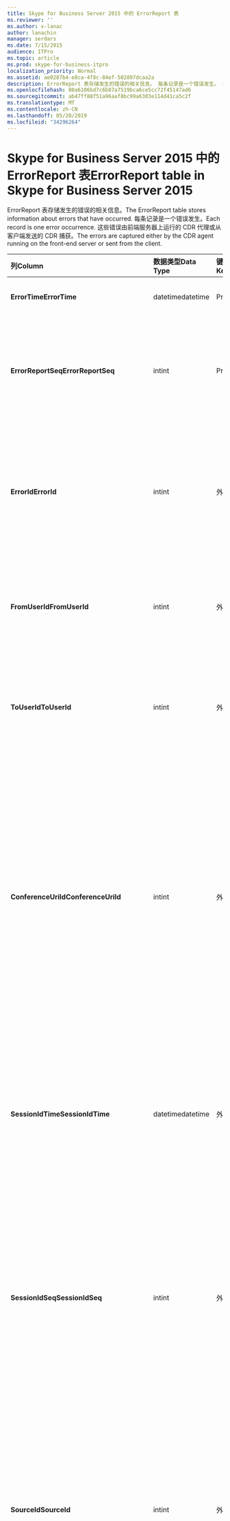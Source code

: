 ```yaml
---
title: Skype for Business Server 2015 中的 ErrorReport 表
ms.reviewer: ''
ms.author: v-lanac
author: lanachin
manager: serdars
ms.date: 7/15/2015
audience: ITPro
ms.topic: article
ms.prod: skype-for-business-itpro
localization_priority: Normal
ms.assetid: ae0287b4-e8ca-4f8c-84ef-502897dcaa2a
description: ErrorReport 表存储发生的错误的相关信息。 每条记录是一个错误发生。 这些错误由前端服务器上运行的 CDR 代理或从客户端发送的 CDR 捕获。
ms.openlocfilehash: 80a6106bd7c6b87a7519bca6ce5cc72f45147ad6
ms.sourcegitcommit: ab47ff88f51a96aaf8bc99a6303e114d41ca5c2f
ms.translationtype: MT
ms.contentlocale: zh-CN
ms.lasthandoff: 05/20/2019
ms.locfileid: "34296264"
---
```

# <a name="errorreport-table-in-skype-for-business-server-2015"></a><span data-ttu-id="13f19-105">Skype for Business Server 2015 中的 ErrorReport 表</span><span class="sxs-lookup"><span data-stu-id="13f19-105">ErrorReport table in Skype for Business Server 2015</span></span>
 
<span data-ttu-id="13f19-106">ErrorReport 表存储发生的错误的相关信息。</span><span class="sxs-lookup"><span data-stu-id="13f19-106">The ErrorReport table stores information about errors that have occurred.</span></span> <span data-ttu-id="13f19-107">每条记录是一个错误发生。</span><span class="sxs-lookup"><span data-stu-id="13f19-107">Each record is one error occurrence.</span></span> <span data-ttu-id="13f19-108">这些错误由前端服务器上运行的 CDR 代理或从客户端发送的 CDR 捕获。</span><span class="sxs-lookup"><span data-stu-id="13f19-108">The errors are captured either by the CDR agent running on the front-end server or sent from the client.</span></span>
  
|<span data-ttu-id="13f19-109">**列**</span><span class="sxs-lookup"><span data-stu-id="13f19-109">**Column**</span></span>|<span data-ttu-id="13f19-110">**数据类型**</span><span class="sxs-lookup"><span data-stu-id="13f19-110">**Data Type**</span></span>|<span data-ttu-id="13f19-111">**键/索引**</span><span class="sxs-lookup"><span data-stu-id="13f19-111">**Key/Index**</span></span>|<span data-ttu-id="13f19-112">**详细信息**</span><span class="sxs-lookup"><span data-stu-id="13f19-112">**Details**</span></span>|
|:-----|:-----|:-----|:-----|
|<span data-ttu-id="13f19-113">**ErrorTime**</span><span class="sxs-lookup"><span data-stu-id="13f19-113">**ErrorTime**</span></span> <br/> |<span data-ttu-id="13f19-114">datetime</span><span class="sxs-lookup"><span data-stu-id="13f19-114">datetime</span></span>  <br/> |<span data-ttu-id="13f19-115">Primary</span><span class="sxs-lookup"><span data-stu-id="13f19-115">Primary</span></span>  <br/> |<span data-ttu-id="13f19-116">出现错误的日期和时间。</span><span class="sxs-lookup"><span data-stu-id="13f19-116">Date and time the error occurred.</span></span>  <br/> |
|<span data-ttu-id="13f19-117">**ErrorReportSeq**</span><span class="sxs-lookup"><span data-stu-id="13f19-117">**ErrorReportSeq**</span></span> <br/> |<span data-ttu-id="13f19-118">int</span><span class="sxs-lookup"><span data-stu-id="13f19-118">int</span></span>  <br/> |<span data-ttu-id="13f19-119">Primary</span><span class="sxs-lookup"><span data-stu-id="13f19-119">Primary</span></span>  <br/> |<span data-ttu-id="13f19-120">标识错误报告的 ID 号。</span><span class="sxs-lookup"><span data-stu-id="13f19-120">ID number to identify the error report.</span></span> <span data-ttu-id="13f19-121">与**ErrorTime**结合使用以唯一标识错误报告。</span><span class="sxs-lookup"><span data-stu-id="13f19-121">Used in conjunction with **ErrorTime** to uniquely identify an error report.</span></span> <br/> |
|<span data-ttu-id="13f19-122">**ErrorId**</span><span class="sxs-lookup"><span data-stu-id="13f19-122">**ErrorId**</span></span> <br/> |<span data-ttu-id="13f19-123">int</span><span class="sxs-lookup"><span data-stu-id="13f19-123">int</span></span>  <br/> |<span data-ttu-id="13f19-124">外表</span><span class="sxs-lookup"><span data-stu-id="13f19-124">Foreign</span></span>  <br/> |<span data-ttu-id="13f19-125">错误类型的唯一 ID。</span><span class="sxs-lookup"><span data-stu-id="13f19-125">Unique ID of the error type.</span></span> <span data-ttu-id="13f19-126">有关详细信息, 请参阅[Skype For Business Server 2015 中的 ErrorDef 表](errordef.md)。</span><span class="sxs-lookup"><span data-stu-id="13f19-126">See the [ErrorDef table in Skype for Business Server 2015](errordef.md) for more information.</span></span> <br/> |
|<span data-ttu-id="13f19-127">**FromUserId**</span><span class="sxs-lookup"><span data-stu-id="13f19-127">**FromUserId**</span></span> <br/> |<span data-ttu-id="13f19-128">int</span><span class="sxs-lookup"><span data-stu-id="13f19-128">int</span></span>  <br/> |<span data-ttu-id="13f19-129">外表</span><span class="sxs-lookup"><span data-stu-id="13f19-129">Foreign</span></span>  <br/> |<span data-ttu-id="13f19-130">发出导致错误的请求的用户。</span><span class="sxs-lookup"><span data-stu-id="13f19-130">User who originated the request that caused the error.</span></span> <span data-ttu-id="13f19-131">有关详细信息, 请参阅[用户表](users.md)。</span><span class="sxs-lookup"><span data-stu-id="13f19-131">See the [Users table](users.md) for more information.</span></span> <br/> |
|<span data-ttu-id="13f19-132">**ToUserId**</span><span class="sxs-lookup"><span data-stu-id="13f19-132">**ToUserId**</span></span> <br/> |<span data-ttu-id="13f19-133">int</span><span class="sxs-lookup"><span data-stu-id="13f19-133">int</span></span>  <br/> |<span data-ttu-id="13f19-134">外表</span><span class="sxs-lookup"><span data-stu-id="13f19-134">Foreign</span></span>  <br/> |<span data-ttu-id="13f19-135">导致错误的请求的目标用户。</span><span class="sxs-lookup"><span data-stu-id="13f19-135">Destination user for the request that caused the error.</span></span> <span data-ttu-id="13f19-136">有关详细信息, 请参阅[用户表](users.md)。</span><span class="sxs-lookup"><span data-stu-id="13f19-136">See the [Users table](users.md) for more information.</span></span> <br/> |
|<span data-ttu-id="13f19-137">**ConferenceUriId**</span><span class="sxs-lookup"><span data-stu-id="13f19-137">**ConferenceUriId**</span></span> <br/> |<span data-ttu-id="13f19-138">int</span><span class="sxs-lookup"><span data-stu-id="13f19-138">int</span></span>  <br/> |<span data-ttu-id="13f19-139">外表</span><span class="sxs-lookup"><span data-stu-id="13f19-139">Foreign</span></span>  <br/> |<span data-ttu-id="13f19-140">与该错误相关的会议 URI。</span><span class="sxs-lookup"><span data-stu-id="13f19-140">Conference URI related to the error.</span></span> <span data-ttu-id="13f19-141">有关详细信息, 请参阅[Skype For Business Server 2015 中的 ConferenceUris 表](conferenceuris.md)。</span><span class="sxs-lookup"><span data-stu-id="13f19-141">See the [ConferenceUris table in Skype for Business Server 2015](conferenceuris.md) for more information.</span></span> <span data-ttu-id="13f19-142">通常情况下, 如果 ConferenceUriId 不为 null, 则 FromUserId 或 ToUserId 将为 null。</span><span class="sxs-lookup"><span data-stu-id="13f19-142">Typically, if ConferenceUriId is not null, then either FromUserId or ToUserId will be null.</span></span> <br/> |
|<span data-ttu-id="13f19-143">**SessionIdTime**</span><span class="sxs-lookup"><span data-stu-id="13f19-143">**SessionIdTime**</span></span> <br/> |<span data-ttu-id="13f19-144">datetime</span><span class="sxs-lookup"><span data-stu-id="13f19-144">datetime</span></span>  <br/> |<span data-ttu-id="13f19-145">外表</span><span class="sxs-lookup"><span data-stu-id="13f19-145">Foreign</span></span>  <br/> |<span data-ttu-id="13f19-146">与**SessionIdSeq**结合使用以唯一标识会话。</span><span class="sxs-lookup"><span data-stu-id="13f19-146">Used in conjunction with **SessionIdSeq** to uniquely identify a session.</span></span> <span data-ttu-id="13f19-147">有关详细信息, 请参阅[Skype For Business Server 2015 中的对话框表](dialogs.md)。</span><span class="sxs-lookup"><span data-stu-id="13f19-147">See the [Dialogs table in Skype for Business Server 2015](dialogs.md) for more information.</span></span> <br/> |
|<span data-ttu-id="13f19-148">**SessionIdSeq**</span><span class="sxs-lookup"><span data-stu-id="13f19-148">**SessionIdSeq**</span></span> <br/> |<span data-ttu-id="13f19-149">int</span><span class="sxs-lookup"><span data-stu-id="13f19-149">int</span></span>  <br/> |<span data-ttu-id="13f19-150">外表</span><span class="sxs-lookup"><span data-stu-id="13f19-150">Foreign</span></span>  <br/> |<span data-ttu-id="13f19-151">标识会话的 ID 号。</span><span class="sxs-lookup"><span data-stu-id="13f19-151">ID number to identify the session.</span></span> <span data-ttu-id="13f19-152">与**SessionIdTime**结合使用以唯一标识会话。</span><span class="sxs-lookup"><span data-stu-id="13f19-152">Used in conjunction with **SessionIdTime** to uniquely identify a session.</span></span> <span data-ttu-id="13f19-153">有关详细信息, 请参阅[Skype For Business Server 2015 中的对话框表](dialogs.md)。</span><span class="sxs-lookup"><span data-stu-id="13f19-153">See the [Dialogs table in Skype for Business Server 2015](dialogs.md) for more information.</span></span> <br/> |
|<span data-ttu-id="13f19-154">**SourceId**</span><span class="sxs-lookup"><span data-stu-id="13f19-154">**SourceId**</span></span> <br/> |<span data-ttu-id="13f19-155">int</span><span class="sxs-lookup"><span data-stu-id="13f19-155">int</span></span>  <br/> |<span data-ttu-id="13f19-156">外表</span><span class="sxs-lookup"><span data-stu-id="13f19-156">Foreign</span></span>  <br/> |<span data-ttu-id="13f19-157">发送错误报告的服务器 (如果正在从服务器组件发送报表)。</span><span class="sxs-lookup"><span data-stu-id="13f19-157">Server that sent the error report (if the report is being sent from a server component).</span></span> <span data-ttu-id="13f19-158">有关详细信息, 请参阅[服务器表](servers.md)。</span><span class="sxs-lookup"><span data-stu-id="13f19-158">See the [Servers table](servers.md) for more information.</span></span> <br/> <span data-ttu-id="13f19-159">此字段是在 Microsoft Lync Server 2013 中引入的。</span><span class="sxs-lookup"><span data-stu-id="13f19-159">This field was introduced in Microsoft Lync Server 2013.</span></span>  <br/> |
|<span data-ttu-id="13f19-160">**ApplicationId**</span><span class="sxs-lookup"><span data-stu-id="13f19-160">**ApplicationId**</span></span> <br/> |<span data-ttu-id="13f19-161">int</span><span class="sxs-lookup"><span data-stu-id="13f19-161">int</span></span>  <br/> |<span data-ttu-id="13f19-162">外表</span><span class="sxs-lookup"><span data-stu-id="13f19-162">Foreign</span></span>  <br/> |<span data-ttu-id="13f19-163">发送错误报告的服务器 (如果正在从服务器组件发送报表)。</span><span class="sxs-lookup"><span data-stu-id="13f19-163">Server that sent the error report (if the report is being sent from a server component).</span></span> <span data-ttu-id="13f19-164">有关详细信息, 请参阅[Skype For Business Server 2015 中的应用程序表](application.md)。</span><span class="sxs-lookup"><span data-stu-id="13f19-164">See the [Application table in Skype for Business Server 2015](application.md) for more information.</span></span> <br/> <span data-ttu-id="13f19-165">此字段是在 Microsoft Lync Server 2013 中引入的。</span><span class="sxs-lookup"><span data-stu-id="13f19-165">This field was introduced in Microsoft Lync Server 2013.</span></span>  <br/> |
|<span data-ttu-id="13f19-166">**MsDiagHeader**</span><span class="sxs-lookup"><span data-stu-id="13f19-166">**MsDiagHeader**</span></span> <br/> |<span data-ttu-id="13f19-167">图像</span><span class="sxs-lookup"><span data-stu-id="13f19-167">image</span></span>  <br/> | <br/> |<span data-ttu-id="13f19-168">有关错误的详细信息。</span><span class="sxs-lookup"><span data-stu-id="13f19-168">More information about the error.</span></span>  <br/> <span data-ttu-id="13f19-169">可以使用以下语法将此数据转换为文本格式:</span><span class="sxs-lookup"><span data-stu-id="13f19-169">This data can be converted to text format by using this syntax:</span></span>  <br/>  `cast(cast(Detail as varbinary(max)) as varchar(max))` <br/> |
|<span data-ttu-id="13f19-170">**ClientVersionId**</span><span class="sxs-lookup"><span data-stu-id="13f19-170">**ClientVersionId**</span></span> <br/> |<span data-ttu-id="13f19-171">int</span><span class="sxs-lookup"><span data-stu-id="13f19-171">int</span></span>  <br/> |<span data-ttu-id="13f19-172">外表</span><span class="sxs-lookup"><span data-stu-id="13f19-172">Foreign</span></span>  <br/> |<span data-ttu-id="13f19-173">发送错误报告的终结点的客户端版本。</span><span class="sxs-lookup"><span data-stu-id="13f19-173">The client version of endpoint that sends the error report.</span></span> <span data-ttu-id="13f19-174">有关详细信息, 请参阅[Skype For Business Server 2015 中的 ClientVersions 表](clientversions.md)。</span><span class="sxs-lookup"><span data-stu-id="13f19-174">See the [ClientVersions table in Skype for Business Server 2015](clientversions.md) for more information.</span></span> <br/> |
|<span data-ttu-id="13f19-175">**IsCapturedByServer**</span><span class="sxs-lookup"><span data-stu-id="13f19-175">**IsCapturedByServer**</span></span> <br/> |<span data-ttu-id="13f19-176">bit</span><span class="sxs-lookup"><span data-stu-id="13f19-176">bit</span></span>  <br/> ||<span data-ttu-id="13f19-177">由前端服务器上运行的 CDR 代理捕获的错误报告, 或由客户端发送的错误报告。</span><span class="sxs-lookup"><span data-stu-id="13f19-177">Is the error report captured by the CDR agent running on the front-end server, or sent by the client.</span></span>  <br/> |
|<span data-ttu-id="13f19-178">**旗**</span><span class="sxs-lookup"><span data-stu-id="13f19-178">**Flag**</span></span> <br/> |<span data-ttu-id="13f19-179">smallint</span><span class="sxs-lookup"><span data-stu-id="13f19-179">smallint</span></span>  <br/> ||<span data-ttu-id="13f19-180">保留以供将来使用。</span><span class="sxs-lookup"><span data-stu-id="13f19-180">Reserved for future use.</span></span>  <br/> |
|<span data-ttu-id="13f19-181">**TelemetryId**</span><span class="sxs-lookup"><span data-stu-id="13f19-181">**TelemetryId**</span></span> <br/> |<span data-ttu-id="13f19-182">标识符</span><span class="sxs-lookup"><span data-stu-id="13f19-182">uniqueIdentifier</span></span>  <br/> ||<span data-ttu-id="13f19-183">关联会议中涉及的不同组件的加入时间信息的唯一标识符。</span><span class="sxs-lookup"><span data-stu-id="13f19-183">Unique identifier correlating join time information for the different components involved in a conference.</span></span>  <br/> <span data-ttu-id="13f19-184">此字段是在 Microsoft Lync Server 2013 中引入的。</span><span class="sxs-lookup"><span data-stu-id="13f19-184">This field was introduced in Microsoft Lync Server 2013.</span></span>  <br/> |
|<span data-ttu-id="13f19-185">**SessionSetupTime**</span><span class="sxs-lookup"><span data-stu-id="13f19-185">**SessionSetupTime**</span></span> <br/> |<span data-ttu-id="13f19-186">int</span><span class="sxs-lookup"><span data-stu-id="13f19-186">int</span></span>  <br/> ||<span data-ttu-id="13f19-187">特定组件加入会议所需的时间 (以毫秒为单位)。</span><span class="sxs-lookup"><span data-stu-id="13f19-187">Time (in milliseconds) required for a specific component to join a conference.</span></span>  <br/> <span data-ttu-id="13f19-188">此字段是在 Microsoft Lync Server 2013 中引入的。</span><span class="sxs-lookup"><span data-stu-id="13f19-188">This field was introduced in Microsoft Lync Server 2013.</span></span>  <br/> |
|<span data-ttu-id="13f19-189">**ServerId**</span><span class="sxs-lookup"><span data-stu-id="13f19-189">**ServerId**</span></span> <br/> |<span data-ttu-id="13f19-190">int</span><span class="sxs-lookup"><span data-stu-id="13f19-190">int</span></span>  <br/> |<span data-ttu-id="13f19-191">外表</span><span class="sxs-lookup"><span data-stu-id="13f19-191">Foreign</span></span>  <br/> |<span data-ttu-id="13f19-192">表示生成错误报告的服务器的完全限定的域名。</span><span class="sxs-lookup"><span data-stu-id="13f19-192">Represents the fully qualified domain name of the server that generated the error report.</span></span>  <br/> |
|<span data-ttu-id="13f19-193">**PoolId**</span><span class="sxs-lookup"><span data-stu-id="13f19-193">**PoolId**</span></span> <br/> |<span data-ttu-id="13f19-194">int</span><span class="sxs-lookup"><span data-stu-id="13f19-194">int</span></span>  <br/> |<span data-ttu-id="13f19-195">外表</span><span class="sxs-lookup"><span data-stu-id="13f19-195">Foreign</span></span>  <br/> |<span data-ttu-id="13f19-196">表示生成错误报告的池的完全限定的域名。</span><span class="sxs-lookup"><span data-stu-id="13f19-196">Represents the fully qualified domain name of the pool where the error report was generated.</span></span>  <br/> |
|<span data-ttu-id="13f19-197">**LastModifiedTime**</span><span class="sxs-lookup"><span data-stu-id="13f19-197">**LastModifiedTime**</span></span> <br/> |<span data-ttu-id="13f19-198">从中</span><span class="sxs-lookup"><span data-stu-id="13f19-198">Datetime</span></span>  <br/> ||<span data-ttu-id="13f19-199">供监视服务内部使用。</span><span class="sxs-lookup"><span data-stu-id="13f19-199">For internal use by the Monitoring service.</span></span>  <br/> <span data-ttu-id="13f19-200">此字段是在 Skype for Business Server 2015 中引入的。</span><span class="sxs-lookup"><span data-stu-id="13f19-200">This field was introduced in Skype for Business Server 2015.</span></span>  <br/> |
   

